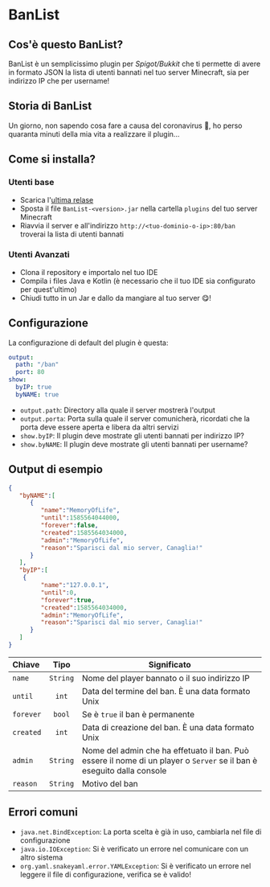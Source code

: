 # BanList
## Cos'è questo BanList?
BanList è un semplicissimo plugin per _Spigot/Bukkit_ che ti permette di avere in formato JSON la lista di utenti bannati nel tuo server Minecraft, sia per indirizzo IP che per username!
## Storia di BanList
Un giorno, non sapendo cosa fare a causa del coronavirus 🦠, ho perso quaranta minuti della mia vita a realizzare il plugin...
## Come si installa?
### Utenti base
* Scarica l'[ultima relase](https://github.com/rospino74/BanList/releases/latest)
* Sposta il file `BanList-<version>.jar` nella cartella `plugins` del tuo server Minecraft
* Riavvia il server e all'indirizzo `http://<tuo-dominio-o-ip>:80/ban` troverai la lista di utenti bannati
### Utenti Avanzati
* Clona il repository e importalo nel tuo IDE
* Compila i files Java e Kotlin (è necessario che il tuo IDE sia configurato per quest'ultimo)
* Chiudi tutto in un Jar e dallo da mangiare al tuo server 😋!
## Configurazione
La configurazione di default del plugin è questa:
```yaml
output:
  path: "/ban"
  port: 80
show:
  byIP: true
  byNAME: true
```
* `output.path`: Directory alla quale il server mostrerà l'output
* `output.porta`: Porta sulla quale il server comunicherà, ricordati che la porta deve essere aperta e libera da altri servizi
* `show.byIP`: Il plugin deve mostrate gli utenti bannati per indirizzo IP?
* `show.byNAME`: Il plugin deve mostrate gli utenti bannati per username?
## Output di esempio
```json
{
   "byNAME":[
      {
         "name":"MemoryOfLife",
         "until":1585564044000,
         "forever":false,
         "created":1585564034000,
         "admin":"MemoryOfLife",
         "reason":"Sparisci dal mio server, Canaglia!"
      }
   ],
   "byIP":[
    {
         "name":"127.0.0.1",
         "until":0,
         "forever":true,
         "created":1585564034000,
         "admin":"MemoryOfLife",
         "reason":"Sparisci dal mio server, Canaglia!"
      }
   ]
}
```
| Chiave | Tipo | Significato |
| :--- | :---: | --- |
| `name` | `String` | Nome del player bannato o il suo indirizzo IP |
| `until` | `int` | Data del termine del ban. È una data formato Unix |
| `forever` | `bool` | Se è `true` il ban è permanente |
| `created` | `int` | Data di creazione del ban. È una data formato Unix |
| `admin` | `String` | Nome del admin che ha effetuato il ban. Può essere il nome di un player o `Server` se il ban è eseguito dalla console |
| `reason` | `String` | Motivo del ban |

## Errori comuni
* `java.net.BindException`: La porta scelta è già in uso, cambiarla nel file di configurazione
* `java.io.IOException`: Si è verificato un errore nel comunicare con un altro sistema
* `org.yaml.snakeyaml.error.YAMLException`: Si è verificato un errore nel leggere il file di configurazione, verifica se è valido!
